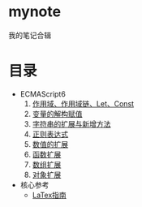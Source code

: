 # mynote
我的笔记合辑

# 目录
* ECMAScript6
    1. [作用域、作用域链、Let、Const](./es6/chapter1.md)
    2. [变量的解构赋值](./es6/chapter2.md)
    3. [字符串的扩展与新增方法](./es6/chapter3.md)
    4. [正则表达式](./es6/chapter4.md)
    5. [数值的扩展](./es6/chapter5.md)
    6. [函数扩展](./es6/chapter6.md)
    7. [数组扩展](./es6/chapter7.md)
    8. [对象扩展](./es6/chapter8.md)
* 核心参考
  * [LaTex指南](https://blog.csdn.net/zryxh1/article/details/53161011)
